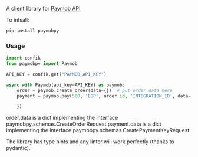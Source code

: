 A client library for [Paymob API](https://docs.paymob.com/docs/)

To intsall:

```bash
pip install paymobpy
```

### Usage

```python
import confik
from paymobpy import Paymob

API_KEY = confik.get("PAYMOB_API_KEY")

async with Paymob(api_key=API_KEY) as paymob:
    order = paymob.create_order(data={})  # put order data here
    payment = paymob.pay(500, 'EGP', order.id, 'INTEGRATION_ID', data={

    })
```

order.data is a dict implementing the interface paymobpy.schemas.CreateOrderRequest
payment.data is a dict implementing the interface paymobpy.schemas.CreatePaymentKeyRequest

The library has type hints and any linter will work perfectly (thanks to pydantic).
